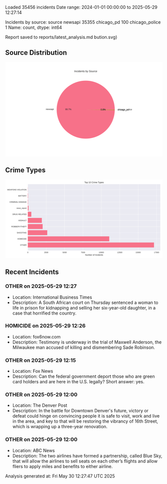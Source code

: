 
Loaded 35456 incidents
Date range: 2024-01-01 00:00:00 to 2025-05-29 12:27:14

Incidents by source:
source
newsapi           35355
chicago_pd          100
chicago_police        1
Name: count, dtype: int64

Report saved to reports/latest_analysis.md
bution.svg)

## Source Distribution
![Source Distribution](images/source_distribution.svg)

## Crime Types
![Crime Types](images/crime_types.svg)

## Recent Incidents

### OTHER on 2025-05-29 12:27
- Location: International Business Times
- Description: A South African court on Thursday sentenced a woman to life in prison for kidnapping and selling her six-year-old daughter, in a case that horrified the country.


### HOMICIDE on 2025-05-29 12:26
- Location: fox6now.com
- Description: Testimony is underway in the trial of Maxwell Anderson, the Milwaukee man accused of killing and dismembering Sade Robinson.


### OTHER on 2025-05-29 12:15
- Location: Fox News
- Description: Can the federal government deport those who are green card holders and are here in the U.S. legally? Short answer: yes.


### OTHER on 2025-05-29 12:00
- Location: The Denver Post
- Description: In the battle for Downtown Denver's future, victory or defeat could hinge on convincing people it is safe to visit, work and live in the area, and key to that will be restoring the vibrancy of 16th Street, which is wrapping up a three-year renovation.


### OTHER on 2025-05-29 12:00
- Location: ABC News
- Description: The two airlines have formed a partnership, called Blue Sky, that will allow the airlines to sell seats on each other’s flights and allow fliers to apply miles and benefits to either airline.

Analysis generated at: Fri May 30 12:27:47 UTC 2025
